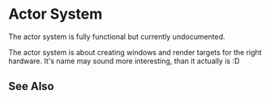 # Actor System

<!-- PAGE IS TODO -->

The actor system is fully functional but currently undocumented.

The actor system is about creating windows and render targets for the right hardware. It's name may sound more interesting, than it actually is :D

## See Also